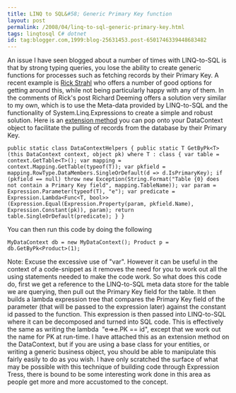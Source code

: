 ```yaml
---
title: LINQ to SQL&#58; Generic Primary Key function
layout: post
permalink: /2008/04/linq-to-sql-generic-primary-key.html
tags: linqtosql C# dotnet
id: tag:blogger.com,1999:blog-25631453.post-6501746339448683482
---
```


An issue I have seen blogged about a number of times with LINQ-to-SQL is that by strong typing queries, you lose the ability to create generic functions for processes such as fetching records by their Primary Key. A recent example is [Rick Strahl](http://west-wind.com/weblog/posts/314663.aspx) who offers a number of good options for getting around this, while not being particularly happy with any of them. In the comments of Rick's post Richard Deeming offers a solution very similar to my own, which is to use the Meta-data provided by LINQ-to-SQL and the functionality of System.Linq.Expressions to create a simple and robust solution.
Here is an [extension method](http://csainty.blogspot.com/2008/01/extension-methods.html) you can pop onto your DataContext object to facilitate the pulling of records from the database by their Primary Key.

`public static class DataContextHelpers
{
    public static T GetByPk<T>(this DataContext context, object pk) where T : class {
        var table = context.GetTable<T>();
        var mapping = context.Mapping.GetTable(typeof(T));
        var pkfield = mapping.RowType.DataMembers.SingleOrDefault(d => d.IsPrimaryKey);
        if (pkfield == null)
            throw new Exception(String.Format("Table {0} does not contain a Primary Key field", mapping.TableName));
        var param = Expression.Parameter(typeof(T), "e");
        var predicate = Expression.Lambda<Func<T, bool>>(Expression.Equal(Expression.Property(param, pkfield.Name), Expression.Constant(pk)), param);
        return table.SingleOrDefault(predicate);
    }
}`


You can then run this code by doing the following

`MyDataContext db = new MyDataContext();
Product p = db.GetByPk<Product>(1);`


Note: Excuse the excessive use of "var". However it can be useful in the context of a code-snippet as it removes the need for you to work out all the using statements needed to make the code work.
So what does this code do, first we get a reference to the LINQ-to-SQL meta data store for the table we are querying, then pull out the Primary Key field for the table. It then builds a lambda expression tree that compares the Primary Key field of the parameter (that will be passed to the expression later) against the constant id passed to the function. This expression is then passed into LINQ-to-SQL where it can be decomposed and turned into SQL code. This is effectively the same as writing the lambda  "e=>e.PK == id", except that we work out the name for PK at run-time.
I have attached this as an extension method on the DataContext, but if you are using a base class for your entities, or writing a generic business object, you should be able to manipulate this fairly easily to do as you wish.
  I have only scratched the surface of what may be possible with this technique of building code through Expression Tress, there is bound to be some interesting work done in this area as people get more and more accustomed to the concept.